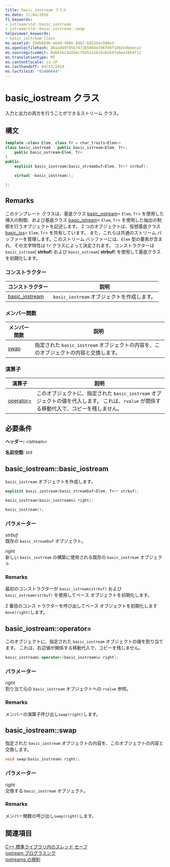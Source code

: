 ```yaml
---
title: basic_iostream クラス
ms.date: 11/04/2016
f1_keywords:
- istream/std::basic_iostream
- istream/std::basic_iostream::swap
helpviewer_keywords:
- basic_iostream class
ms.assetid: 294b680b-eb49-4066-8db2-6d52dac9d6e3
ms.openlocfilehash: 80aad69f05b7473b508447d6f69f1d92edbeeca3
ms.sourcegitcommit: 0ab61bc3d2b6cfbd52a16c6ab2b97a8ea1864f12
ms.translationtype: MT
ms.contentlocale: ja-JP
ms.lasthandoff: 04/23/2019
ms.locfileid: "62400644"
---
```

# <a name="basiciostream-class"></a>basic_iostream クラス

入力と出力の両方を行うことができるストリーム クラス。

## <a name="syntax"></a>構文

```cpp
template <class Elem, class Tr = char_traits<Elem>>
class basic_iostream : public basic_istream<Elem, Tr>,
    public basic_ostream<Elem, Tr>
{
public:
    explicit basic_iostream(basic_streambuf<Elem, Tr>* strbuf);

    virtual ~basic_iostream();

};
```

## <a name="remarks"></a>Remarks

このテンプレート クラスは、基底クラス [basic_ostream](../standard-library/basic-ostream-class.md)< `Elem`, `Tr`> を使用した挿入の制御、および基底クラス [basic_istream](../standard-library/basic-istream-class.md)< `Elem`, `Tr`> を使用した抽出の制御を行うオブジェクトを記述します。 2 つのオブジェクトは、仮想基底クラス [basic_ios](../standard-library/basic-ios-class.md)< `Elem`, `Tr`> を共有しています。 また、これらは共通のストリーム バッファーを管理します。このストリーム バッファーには、`Elem` 型の要素が含まれ、その文字特性は `Tr` クラスによって決定されます。 コンストラクターは `basic_istream`( **strbuf**) および `basic_ostream`( **strbuf**) を使用して基底クラスを初期化します。

### <a name="constructors"></a>コンストラクター

|コンストラクター|説明|
|-|-|
|[basic_iostream](#basic_iostream)|`basic_iostream` オブジェクトを作成します。|

### <a name="member-functions"></a>メンバー関数

|メンバー関数|説明|
|-|-|
|[swap](#swap)|指定された `basic_iostream` オブジェクトの内容を、このオブジェクトの内容と交換します。|

### <a name="operators"></a>演算子

|演算子|説明|
|-|-|
|[operator=](#op_eq)|このオブジェクトに、指定された `basic_iostream` オブジェクトの値を代入します。 これは、`rvalue` が関係する移動代入で、コピーを残しません。|

## <a name="requirements"></a>必要条件

**ヘッダー:** \<istream>

**名前空間:** std

## <a name="basic_iostream"></a>  basic_iostream::basic_iostream

`basic_iostream` オブジェクトを作成します。

```cpp
explicit basic_iostream(basic_streambuf<Elem, Tr>* strbuf);

basic_iostream(basic_iostream&& right);

basic_iostream();
```

### <a name="parameters"></a>パラメーター

*strbuf*<br/>
既存の `basic_streambuf` オブジェクト。

*right*<br/>
新しい `basic_iostream` の構築に使用される既存の `basic_iostream` オブジェクト

### <a name="remarks"></a>Remarks

最初のコンストラクターが `basic_istream(strbuf)` および `basic_ostream(strbuf)` を使用してベース オブジェクトを初期化します。

2 番目のコンス トラクターを呼び出してベース オブジェクトを初期化します`move(right)`します。

## <a name="op_eq"></a>  basic_iostream::operator=

このオブジェクトに、指定された `basic_iostream` オブジェクトの値を割り当てます。 これは、右辺値が関係する移動代入で、コピーを残しません。

```cpp
basic_iostream& operator=(basic_iostream&& right);
```

### <a name="parameters"></a>パラメーター

*right*<br/>
割り当て元の `basic_iostream` オブジェクトへの `rvalue` 参照。

### <a name="remarks"></a>Remarks

メンバーの演算子呼び出し`swap(right)`します。

## <a name="swap"></a>  basic_iostream::swap

指定された `basic_iostream` オブジェクトの内容を、このオブジェクトの内容と交換します。

```cpp
void swap(basic_iostream& right);
```

### <a name="parameters"></a>パラメーター

*right*<br/>
交換する `basic_iostream` オブジェクト。

### <a name="remarks"></a>Remarks

メンバー関数の呼び出し`swap(right)`します。

## <a name="see-also"></a>関連項目

[C++ 標準ライブラリ内のスレッド セーフ](../standard-library/thread-safety-in-the-cpp-standard-library.md)<br/>
[iostream プログラミング](../standard-library/iostream-programming.md)<br/>
[iostreams の規則](../standard-library/iostreams-conventions.md)<br/>
